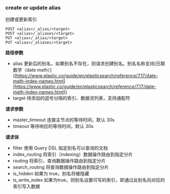 ### create or update alias

创建或更新索引

```
POST <alias>/_alias/<target>
POST <alias>/_aliases/<target>
PUT <alias>/_alias/<target>
PUT <alias>/_aliases/<target>

```

**路径参数**

- alias 更新后的别名，如果别名不存在，则请求创建别名。别名名称支持\[日期数学（date math）\]([https://www.elastic.co/guide/en/elasticsearch/reference/7.17/date-math-index-names.html](https://www.elastic.co/guide/en/elasticsearch/reference/7.17/date-math-index-names.html))
- target 待添加的逗号分隔的索引、数据流列表，支持通配符
    

**请求参数**

- master_timeout 连接主节点的等待时间，默认 30s
- timeout 等待响应的等待时间，默认 30s
    

**请求体**

- filter 使用 Query DSL 指定别名可以查询的文档
- index_routing 将索引（indexing）数据操作路由到指定分片
- routing 将索引、查询数据操作路由到指定分片
- search_routing 将查询数据操作路由到指定分片
- is_hidden 如果为 true，别名将被隐藏
- is_write_index 如果为true，则别名设置可写的索引，即通过此别名向对应的索引写入数据